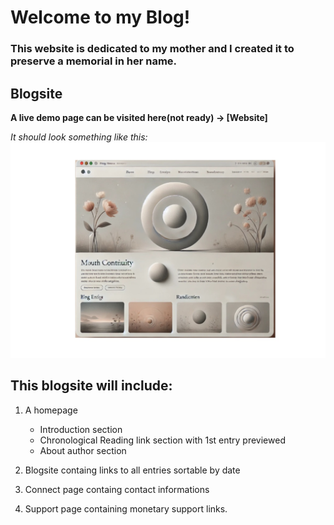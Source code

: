 
# Welcome to my Blog!
### This website is dedicated to my mother and I created it to preserve a memorial in her name.

## Blogsite
**A live demo page can be visited here(not ready) -> [Website]**

_It should look something like this:_
![Preview](websitePreview.jpg)

## This blogsite will include:

1. A homepage
    * Introduction section
    * Chronological Reading link section with 1st entry previewed
    * About author section

2. Blogsite containg links to all entries sortable by date

3. Connect page containg contact informations

4. Support page containing monetary support links.

